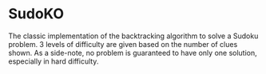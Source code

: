 # SudoKO

The classic implementation of the backtracking algorithm to solve a Sudoku problem. 3 levels of difficulty are given based on the number of clues shown. As a side-note, no problem is guaranteed to have only one solution, especially in hard difficulty.
